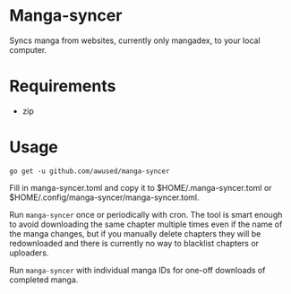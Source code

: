 Manga-syncer
============

Syncs manga from websites, currently only mangadex, to your local computer.

# Requirements

* zip

# Usage

`go get -u github.com/awused/manga-syncer`

Fill in manga-syncer.toml and copy it to $HOME/.manga-syncer.toml or $HOME/.config/manga-syncer/manga-syncer.toml.

Run `manga-syncer` once or periodically with cron. The tool is smart enough to avoid downloading the same chapter multiple times even if the name of the manga changes, but if you manually delete chapters they will be redownloaded and there is currently no way to blacklist chapters or uploaders.

Run `manga-syncer` with individual manga IDs for one-off downloads of completed manga.

